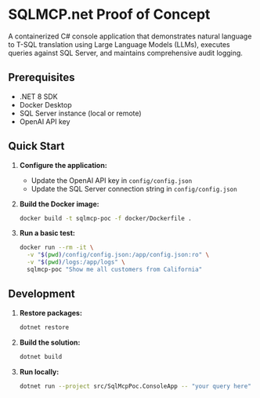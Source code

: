 # SQLMCP.net Proof of Concept

A containerized C# console application that demonstrates natural language to T-SQL translation using Large Language Models (LLMs), executes queries against SQL Server, and maintains comprehensive audit logging.

## Prerequisites

- .NET 8 SDK
- Docker Desktop
- SQL Server instance (local or remote)
- OpenAI API key

## Quick Start

1. **Configure the application:**
   - Update the OpenAI API key in `config/config.json`
   - Update the SQL Server connection string in `config/config.json`

2. **Build the Docker image:**
   ```bash
   docker build -t sqlmcp-poc -f docker/Dockerfile .
   ```

3. **Run a basic test:**
   ```bash
   docker run --rm -it \
     -v "$(pwd)/config/config.json:/app/config.json:ro" \
     -v "$(pwd)/logs:/app/logs" \
     sqlmcp-poc "Show me all customers from California"
   ```

## Development

1. **Restore packages:**
   ```bash
   dotnet restore
   ```

2. **Build the solution:**
   ```bash
   dotnet build
   ```

3. **Run locally:**
   ```bash
   dotnet run --project src/SqlMcpPoc.ConsoleApp -- "your query here"
   ```

